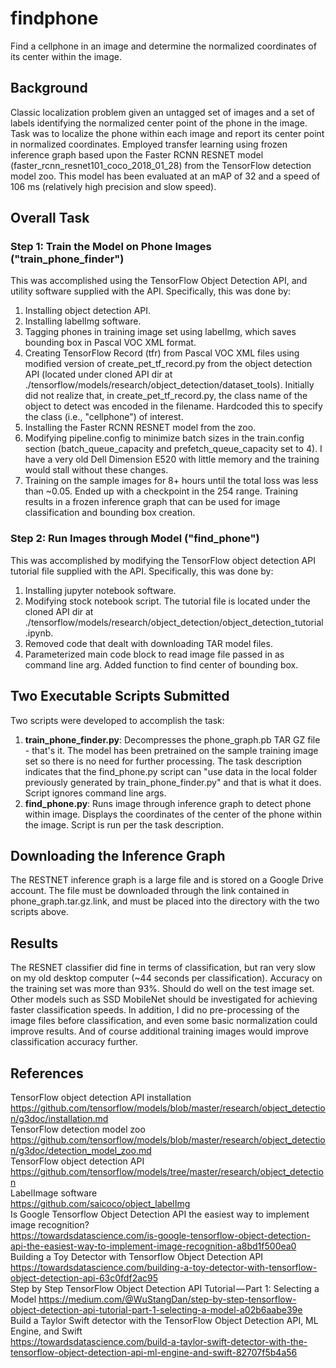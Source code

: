 # findphone
Find a cellphone in an image and determine the normalized coordinates of its center within the image.
## Background
Classic localization problem given an untagged set of images and a set of labels identifying the normalized center point of the phone in the image. Task was to localize the phone within each image and report its center point in normalized coordinates. Employed transfer learning using frozen inference graph based upon the Faster RCNN RESNET model (faster_rcnn_resnet101_coco_2018_01_28) from the TensorFlow detection model zoo. This model has been evaluated at an mAP of 32 and a speed of 106 ms (relatively high precision and slow speed).
## Overall Task
### Step 1: Train the Model on Phone Images ("train_phone_finder")
This was accomplished using the TensorFlow Object Detection API, and utility software supplied with the API. Specifically, this was done by:
1. Installing object detection API.
2. Installing labelImg software.
3. Tagging phones in training image set using labelImg, which saves bounding box in Pascal VOC XML format.
4. Creating TensorFlow Record (tfr) from Pascal VOC XML files using modified version of create_pet_tf_record.py from the object detection API (located under cloned API dir at ./tensorflow/models/research/object_detection/dataset_tools). Initially did not realize that, in create_pet_tf_record.py, the class name of the object to detect was encoded in the filename. Hardcoded this to specify the class (i.e., "cellphone") of interest.
5. Installing the Faster RCNN RESNET model from the zoo.
6. Modifying pipeline.config to minimize batch sizes in the train.config section (batch_queue_capacity and prefetch_queue_capacity set to 4). I have a very old Dell Dimension E520 with little memory and the training would stall without these changes.
7. Training on the sample images for 8+ hours until the total loss was less than ~0.05. Ended up with a checkpoint in the 254 range. Training results in a frozen inference graph that can be used for image classification and bounding box creation.
### Step 2: Run Images through Model ("find_phone")
This was accomplished by modifying the TensorFlow object detection API tutorial file supplied with the API. Specifically, this was done by:
1. Installing jupyter notebook software.
2. Modifying stock notebook script. The tutorial file is located under the cloned API dir at ./tensorflow/models/research/object_detection/object_detection_tutorial.ipynb.
3. Removed code that dealt with downloading TAR model files.
4. Parameterized main code block to read image file passed in as command line arg. Added function to find center of bounding box.
## Two Executable Scripts Submitted
Two scripts were developed to accomplish the task:
1. **train_phone_finder.py**: Decompresses the phone_graph.pb TAR GZ file - that's it. The model has been pretrained on the sample training image set so there is no need for further processing. The task description indicates that the find_phone.py script can "use data in the local folder previously generated by train_phone_finder.py" and that is what it does. Script ignores command line args.
2. **find_phone.py**: Runs image through inference graph to detect phone within image. Displays the coordinates of the center of the phone within the image. Script is run per the task description.
## Downloading the Inference Graph
The RESTNET inference graph is a large file and is stored on a Google Drive account. The file must be downloaded through the link contained in phone_graph.tar.gz.link, and must be placed into the directory with the two scripts above.
## Results
The RESNET classifier did fine in terms of classification, but ran very slow on my old desktop computer (~44 seconds per classification). Accuracy on the training set was more than 93%. Should do well on the test image set. Other models such as SSD MobileNet should be investigated for achieving faster classification speeds. In addition, I did no pre-processing of the image files before classification, and even some basic normalization could improve results. And of course additional training images would improve classification accuracy further.
## References
TensorFlow object detection API installation  
https://github.com/tensorflow/models/blob/master/research/object_detection/g3doc/installation.md  
TensorFlow detection model zoo  
https://github.com/tensorflow/models/blob/master/research/object_detection/g3doc/detection_model_zoo.md  
TensorFlow object detection API  
https://github.com/tensorflow/models/tree/master/research/object_detection  
LabelImage software  
https://github.com/saicoco/object_labelImg  
Is Google Tensorflow Object Detection API the easiest way to implement image recognition?  
https://towardsdatascience.com/is-google-tensorflow-object-detection-api-the-easiest-way-to-implement-image-recognition-a8bd1f500ea0  
Building a Toy Detector with Tensorflow Object Detection API  
https://towardsdatascience.com/building-a-toy-detector-with-tensorflow-object-detection-api-63c0fdf2ac95  
Step by Step TensorFlow Object Detection API Tutorial — Part 1: Selecting a Model 
https://medium.com/@WuStangDan/step-by-step-tensorflow-object-detection-api-tutorial-part-1-selecting-a-model-a02b6aabe39e  
Build a Taylor Swift detector with the TensorFlow Object Detection API, ML Engine, and Swift  
https://towardsdatascience.com/build-a-taylor-swift-detector-with-the-tensorflow-object-detection-api-ml-engine-and-swift-82707f5b4a56  

